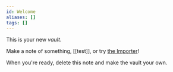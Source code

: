```yaml
---
id: Welcome
aliases: []
tags: []
---
```


This is your new *vault*.

Make a note of something, [[test]], or try [the Importer](https://help.obsidian.md/Plugins/Importer)!

When you're ready, delete this note and make the vault your own.
